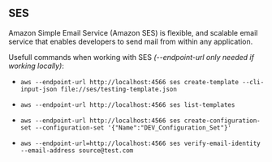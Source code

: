 ## SES

Amazon Simple Email Service (Amazon SES) is flexible, and scalable email service that enables developers to send mail from within any application.

Usefull commands when working with SES *(--endpoint-url only needed if working locally)*:

- `aws --endpoint-url http://localhost:4566 ses create-template --cli-input-json file://ses/testing-template.json`

- `aws --endpoint-url http://localhost:4566 ses list-templates`

- `aws --endpoint-url http://localhost:4566 ses create-configuration-set --configuration-set '{"Name":"DEV_Configuration_Set"}'`

- `aws --endpoint-url=http://localhost:4566 ses verify-email-identity --email-address source@test.com`
